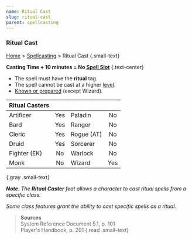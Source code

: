 ```yaml
---
name: Ritual Cast
slug: ritual-cast
parent: spellcasting
---
```

### Ritual Cast
[Home](dm-operations-center) > [Spellcasting](spellcasting-menu) > Ritual Cast {.small-text}

**Casting Time + 10 minutes = No [Spell Slot](spell-levels-and-slots)** {.text-center}

- The spell must have the **ritual** tag.
- The spell cannot be cast at a higher [level](spell-levels-and-slots).
- [Known or prepared](known-and-prepared) (except Wizard).

| Ritual Casters ||||
| :------------- | :-: | :--------- | :-: |
| Artificer      | Yes | Paladin    | No  |
| Bard           | Yes | Ranger     | No  |
| Cleric         | Yes | Rogue (AT) | No  |
| Druid          | Yes | Sorcerer   | No  |
| Fighter (EK)   | No  | Warlock    | No  |
| Monk           | No  | Wizard     | Yes |
{.gray .small-text}

***Note**: The **Ritual Caster** feat allows a character to cast ritual spells from a specific class.*

*Some class features grant the ability to cast specific spells as a ritual.*

> **Sources** <br/>
> System Reference Document 5.1, p. 101<br/>
> Player's Handbook, p. 201
{.read .small-text}